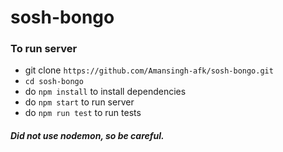# sosh-bongo

### To run server
  - git clone ```https://github.com/Amansingh-afk/sosh-bongo.git```
  - ```cd sosh-bongo```
  - do ```npm install``` to install dependencies
  - do ```npm start``` to run server
  - do ```npm run test``` to run tests 

##### Did not use nodemon, so be careful.

